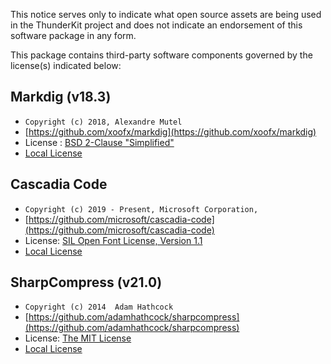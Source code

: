 ﻿This notice serves only to indicate what open source assets are being used in the ThunderKit project and does not indicate an endorsement of this software package in any form.

This package contains third-party software components governed by the license(s) indicated below:

## Markdig (v18.3)

* `Copyright (c) 2018, Alexandre Mutel`
* [https://github.com/xoofx/markdig](https://github.com/xoofx/markdig)
* License : [BSD 2-Clause "Simplified"](https://github.com/xoofx/markdig/blob/master/license.txt)
* [Local License](assetlink://Packages/com.passivepicasso.thunderkit/Editor/ThirdParty/Markdig/license.txt)

## Cascadia Code

* `Copyright (c) 2019 - Present, Microsoft Corporation,`
* [https://github.com/microsoft/cascadia-code](https://github.com/microsoft/cascadia-code)
* License:  [SIL Open Font License, Version 1.1](http://scripts.sil.org/OFL)
* [Local License](assetlink://Packages/com.passivepicasso.thunderkit/Editor/ThirdParty/CascadiaCode/LICENSE.txt)

## SharpCompress (v21.0)

* `Copyright (c) 2014  Adam Hathcock`
* [https://github.com/adamhathcock/sharpcompress](https://github.com/adamhathcock/sharpcompress)
* License:  [The MIT License](https://github.com/adamhathcock/sharpcompress/blob/master/LICENSE.txt)
* [Local License](assetlink://Packages/com.passivepicasso.thunderkit/Editor/ThirdParty/SharpCompress/LICENSE.txt)